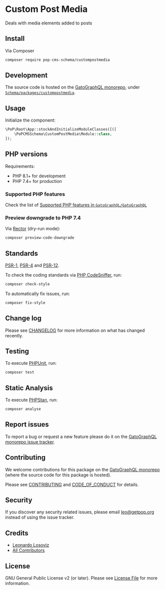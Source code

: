 # Custom Post Media

<!--
[![Build Status][ico-travis]][link-travis]
[![Quality Score][ico-code-quality]][link-code-quality]
[![Software License][ico-license]](LICENSE.md)
[![Latest Version on Packagist][ico-version]][link-packagist]
[![Coverage Status][ico-scrutinizer]][link-scrutinizer]
[![Total Downloads][ico-downloads]][link-downloads]
-->

Deals with media elements added to posts

## Install

Via Composer

``` bash
composer require pop-cms-schema/custompostmedia
```

## Development

The source code is hosted on the [GatoGraphQL monorepo](https://github.com/GatoGraphQL/GatoGraphQL), under [`Schema/packages/custompostmedia`](https://github.com/GatoGraphQL/GatoGraphQL/tree/master/layers/Schema/packages/custompostmedia).

## Usage

Initialize the component:

``` php
\PoP\Root\App::stockAndInitializeModuleClasses([([
    \PoPCMSSchema\CustomPostMedia\Module::class,
]);
```

## PHP versions

Requirements:

- PHP 8.1+ for development
- PHP 7.4+ for production

### Supported PHP features

Check the list of [Supported PHP features in `GatoGraphQL/GatoGraphQL`](https://github.com/GatoGraphQL/GatoGraphQL/blob/master/docs/supported-php-features.md)

### Preview downgrade to PHP 7.4

Via [Rector](https://github.com/rectorphp/rector) (dry-run mode):

```bash
composer preview-code-downgrade
```

## Standards

[PSR-1](https://www.php-fig.org/psr/psr-1), [PSR-4](https://www.php-fig.org/psr/psr-4) and [PSR-12](https://www.php-fig.org/psr/psr-12).

To check the coding standards via [PHP CodeSniffer](https://github.com/squizlabs/PHP_CodeSniffer), run:

``` bash
composer check-style
```

To automatically fix issues, run:

``` bash
composer fix-style
```

## Change log

Please see [CHANGELOG](CHANGELOG.md) for more information on what has changed recently.

## Testing

To execute [PHPUnit](https://phpunit.de/), run:

``` bash
composer test
```

## Static Analysis

To execute [PHPStan](https://github.com/phpstan/phpstan), run:

``` bash
composer analyse
```

## Report issues

To report a bug or request a new feature please do it on the [GatoGraphQL monorepo issue tracker](https://github.com/GatoGraphQL/GatoGraphQL/issues).

## Contributing

We welcome contributions for this package on the [GatoGraphQL monorepo](https://github.com/GatoGraphQL/GatoGraphQL) (where the source code for this package is hosted).

Please see [CONTRIBUTING](CONTRIBUTING.md) and [CODE_OF_CONDUCT](CODE_OF_CONDUCT.md) for details.

## Security

If you discover any security related issues, please email leo@getpop.org instead of using the issue tracker.

## Credits

- [Leonardo Losoviz][link-author]
- [All Contributors][link-contributors]

## License

GNU General Public License v2 (or later). Please see [License File](LICENSE.md) for more information.

[ico-version]: https://img.shields.io/packagist/v/pop-cms-schema/custompostmedia.svg?style=flat-square
[ico-license]: https://img.shields.io/badge/license-GPLv2-brightgreen.svg?style=flat-square
[ico-travis]: https://img.shields.io/travis/pop-cms-schema/custompostmedia/master.svg?style=flat-square
[ico-scrutinizer]: https://img.shields.io/scrutinizer/coverage/g/pop-cms-schema/custompostmedia.svg?style=flat-square
[ico-code-quality]: https://img.shields.io/scrutinizer/g/pop-cms-schema/custompostmedia.svg?style=flat-square
[ico-downloads]: https://img.shields.io/packagist/dt/pop-cms-schema/custompostmedia.svg?style=flat-square

[link-packagist]: https://packagist.org/packages/pop-cms-schema/custompostmedia
[link-travis]: https://travis-ci.org/pop-cms-schema/custompostmedia
[link-scrutinizer]: https://scrutinizer-ci.com/g/pop-cms-schema/custompostmedia/code-structure
[link-code-quality]: https://scrutinizer-ci.com/g/pop-cms-schema/custompostmedia
[link-downloads]: https://packagist.org/packages/pop-cms-schema/custompostmedia
[link-author]: https://github.com/leoloso
[link-contributors]: ../../../../../../contributors
